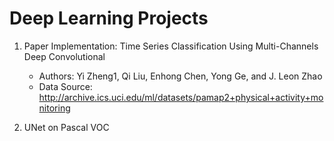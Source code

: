 # Deep Learning Projects

1. Paper Implementation: Time Series Classification Using Multi-Channels Deep Convolutional
    - Authors: Yi Zheng1, Qi Liu, Enhong Chen, Yong Ge, and J. Leon Zhao
    - Data Source: http://archive.ics.uci.edu/ml/datasets/pamap2+physical+activity+monitoring

2. UNet on Pascal VOC
